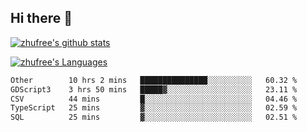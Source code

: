## Hi there 👋
[![zhufree's github stats](https://github-readme-stats.vercel.app/api?username=zhufree&show_icons=true&count_private=true)](https://github.com/anuraghazra/github-readme-stats)

[![zhufree's Languages](https://github-readme-stats.vercel.app/api/top-langs/?username=zhufree&layout=compact&langs_count=10)](https://github.com/anuraghazra/github-readme-stats)
<!--START_SECTION:waka-->

```txt
Other        10 hrs 2 mins   ███████████████░░░░░░░░░░   60.32 %
GDScript3    3 hrs 50 mins   █████▓░░░░░░░░░░░░░░░░░░░   23.11 %
CSV          44 mins         █░░░░░░░░░░░░░░░░░░░░░░░░   04.46 %
TypeScript   25 mins         ▓░░░░░░░░░░░░░░░░░░░░░░░░   02.59 %
SQL          25 mins         ▓░░░░░░░░░░░░░░░░░░░░░░░░   02.51 %
```

<!--END_SECTION:waka-->

<!--
**zhufree/zhufree** is a ✨ _special_ ✨ repository because its `README.md` (this file) appears on your GitHub profile.

Here are some ideas to get you started:

- 🔭 I’m currently working on ...
- 🌱 I’m currently learning ...
- 👯 I’m looking to collaborate on ...
- 🤔 I’m looking for help with ...
- 💬 Ask me about ...
- 📫 How to reach me: ...
- 😄 Pronouns: ...
- ⚡ Fun fact: ...
-->
